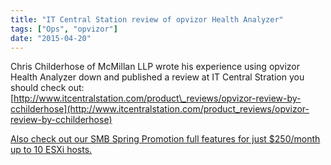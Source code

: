 ```yaml
---
title: "IT Central Station review of opvizor Health Analyzer"
tags: ["Ops", "opvizor"]
date: "2015-04-20"
---
```


Chris Childerhose of McMillan LLP wrote his experience using opvizor Health Analyzer down and published a review at IT Central Stration you should check out: [http://www.itcentralstation.com/product\_reviews/opvizor-review-by-cchilderhose](http://www.itcentralstation.com/product_reviews/opvizor-review-by-cchilderhose)

[Also check out our SMB Spring Promotion full features for just $250/month up to 10 ESXi hosts.](http://try.opvizor.com/smb/)
